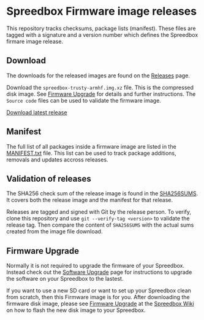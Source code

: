 # Spreedbox Firmware image releases

This repository tracks checksums, package lists (manifest). These files are tagged with a signature and a version number which defines the Spreedbox firmare image release.

## Download

The downloads for the released images are found on the [Releases](https://github.com/spreedbox/spreedbox-firmware/releases) page.

Download the `spreedbox-trusty-armhf.img.xz` file. This is the compressed disk image. See [Firmware Upgrade](#firmware-upgrade) for details and further instructions. The `Source code` files can be used to validate the firmware image.

[Download latest release](https://github.com/spreedbox/spreedbox-firmware/releases/latest)

## Manifest

The full list of all packages inside a firmware image are listed in the [MANIFEST.txt](MANIFEST.txt) file. This list can be used to track package additions, removals and updates accross releases.

## Validation of releases

The SHA256 check sum of the release image is found in the [SHA256SUMS](SHA256SUMS). It covers both the release image and the manifest for that release.

Releases are tagged and signed with Git by the release person. To verify, clone this repository and use `git --verify-tag <version>` to validate the release tag. Then compare the content of `SHA256SUMS` with the actual sums created from the image file download.

## Firmware Upgrade

Normally it is not required to upgrade the firmware of your Spreedbox. Instead check out the [Software Upgrade](https://github.com/spreedbox/spreedbox/wiki/Software-Update) page for instructions to upgrade the software on your Spreedbox to the lastest.

If you want to use a new SD card or want to set up your Spreedbox clean from scratch, then this Firmware image is for you. After downloading the firmware disk image, please see [Firmware Upgrade](https://github.com/spreedbox/spreedbox/wiki/Firmware-Upgrade) at the [Spreedbox Wiki](https://github.com/spreedbox/spreedbox/wiki) on how to flash the new disk image to your Spreedbox.

